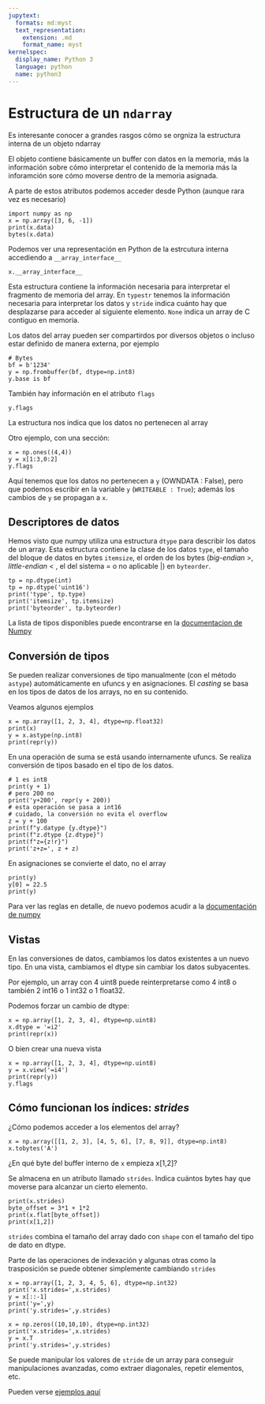 ```yaml
---
jupytext:
  formats: md:myst
  text_representation:
    extension: .md
    format_name: myst
kernelspec:
  display_name: Python 3
  language: python
  name: python3
---
```



# Estructura de un `ndarray`

Es interesante conocer a grandes rasgos cómo se orgniza la estructura interna de un objeto ndarray

El objeto contiene básicamente un buffer con datos en la memoria, más la información
sobre cómo interpretar el contenido de la memoria más la inforamción sore cómo moverse dentro de la 
memoria asignada.

A parte de estos atributos podemos acceder desde Python (aunque rara vez es necesario)

```{code-cell} ipython3
import numpy as np
x = np.array([3, 6, -1])
print(x.data)
bytes(x.data)
```

Podemos ver una representación en Python de la estrcutura interna accediendo a `__array_interface__`


```{code-cell} ipython3
x.__array_interface__
```

Esta estructura contiene la información necesaria para interpretar el fragmento de memoria
del array. En `typestr` tenemos la información necesaria para interpretar los datos
y `stride` indica cuánto hay que desplazarse para acceder al siguiente elemento. `None`
indica un array de C contiguo en memoria.

Los datos del array pueden ser compartirdos por diversos objetos o incluso estar definido
de manera externa, por ejemplo

```{code-cell} ipython3
# Bytes
bf = b'1234'
y = np.frombuffer(bf, dtype=np.int8)
y.base is bf
```

También hay información en el atributo `flags`


```{code-cell} ipython3
y.flags
```

La estructura nos indica que los datos no pertenecen al array

Otro ejemplo, con una sección:
```{code-cell} ipython3
x = np.ones((4,4))
y = x[1:3,0:2]
y.flags
```
Aquí tenemos que los datos no pertenecen a `y` (OWNDATA : False), 
pero que podemos 
escribir en la variable `y` (`WRITEABLE : True`); además 
 los cambios de `y` se propagan a `x`.

## Descriptores de datos

Hemos visto que numpy utiliza una estructura `dtype`
para describir los datos de un array. Esta estructura contiene
la clase de los datos `type`, el tamaño del bloque de datos en 
bytes `itemsize`, el orden de los bytes (*big-endian* >, *little-endian* <
, el del sistema = o no aplicable |) en `byteorder`.


```{code-cell} ipython3
tp = np.dtype(int)
tp = np.dtype('uint16')
print('type', tp.type)
print('itemsize', tp.itemsize)
print('byteorder', tp.byteorder)
```

La lista de tipos disponibles puede encontrarse en la 
[documentacion de Numpy](https://numpy.org/doc/stable/reference/arrays.dtypes.html)

## Conversión de tipos

Se pueden realizar conversiones de tipo manualmente (con el método `astype`)
automáticamente en ufuncs y en asignaciones. El *casting* se basa en los tipos
de datos de los arrays, no en su contenido. 

Veamos algunos ejemplos


```{code-cell} ipython3
x = np.array([1, 2, 3, 4], dtype=np.float32)
print(x)
y = x.astype(np.int8)
print(repr(y))
```

En una operación de suma se está usando internamente ufuncs.
Se realiza conversión de tipos basado en el tipo de los datos.


```{code-cell} ipython3
# 1 es int8
print(y + 1)
# pero 200 no
print('y+200', repr(y + 200))
# esta operación se pasa a int16
# cuidado, la conversión no evita el overflow
z = y + 100
print(f"y.datype {y.dtype}")
print(f"z.dtype {z.dtype}")
print(f"z={z!r}")
print('z+z=', z + z)
```
En asignaciones se convierte el dato, no el array
```{code-cell} ipython3
print(y)
y[0] = 22.5
print(y)
```

Para ver las reglas en detalle, de nuevo podemos acudir a la 
[documentación de numpy](https://numpy.org/doc/stable/reference/ufuncs.html#casting-rules)

## Vistas

En las conversiones de datos, cambiamos los datos existentes a un nuevo
tipo. En una vista, cambiamos el dtype sin cambiar los datos subyacentes.

Por ejemplo, un array con 4 uint8 puede reinterpretarse como 4 int8
o también 2 int16 o 1 int32 o 1 float32.

Podemos forzar un cambio de dtype:

```{code-cell} ipython3
x = np.array([1, 2, 3, 4], dtype=np.uint8)
x.dtype = '=i2'
print(repr(x))
```

O bien crear una nueva vista
```{code-cell} ipython3
x = np.array([1, 2, 3, 4], dtype=np.uint8)
y = x.view('=i4')
print(repr(y))
y.flags
```

## Cómo funcionan los índices: *strides*

¿Cómo podemos acceder a los elementos del array?
```{code-cell} ipython3
x = np.array([[1, 2, 3], [4, 5, 6], [7, 8, 9]], dtype=np.int8)
x.tobytes('A')
```

¿En qué byte del buffer interno de `x` empieza x[1,2]?

Se almacena en un atributo llamado `strides`. Indica
cuántos bytes hay que moverse para alcanzar un cierto elemento.
```{code-cell} ipython3
print(x.strides)
byte_offset = 3*1 + 1*2
print(x.flat[byte_offset])
print(x[1,2])
```

`strides` combina el tamaño del array dado con `shape` con el tamaño 
del tipo de dato en dtype.

Parte de las operaciones de indexación y algunas otras como la trasposición
se puede obtener simplemente cambiando `strides`
```{code-cell} ipython3
x = np.array([1, 2, 3, 4, 5, 6], dtype=np.int32)
print('x.strides=',x.strides)
y = x[::-1]
print('y=',y)
print('y.strides=',y.strides)
```

```{code-cell} ipython3
x = np.zeros((10,10,10), dtype=np.int32)
print('x.strides=',x.strides)
y = x.T
print('y.strides=',y.strides)
```

Se puede manipular los valores de `stride` de un array para conseguir
manipulaciones avanzadas, como extraer diagonales, repetir elementos, etc.

Pueden verse [ejemplos aquí](https://towardsdatascience.com/advanced-numpy-master-stride-tricks-with-25-illustrated-exercises-923a9393ab20)


